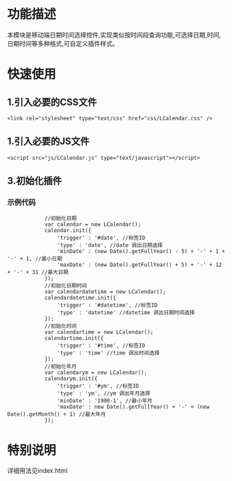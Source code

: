 # 功能描述

本模块是移动端日期时间选择控件,实现类似按时间段查询功能,可选择日期,时间,日期时间等多种格式,可自定义插件样式。

# 快速使用

## 1.引入必要的CSS文件

```<link rel="stylesheet" type="text/css" href="css/LCalendar.css" />```

## 1.引入必要的JS文件

```<script src="js/LCalendar.js" type="text/javascript"></script>```

## 3.初始化插件

### 示例代码

```
			//初始化日期
			var calendar = new LCalendar();
			calendar.init({
				'trigger' : '#date', //标签ID
				'type' : 'date', //date 调出日期选择
				'minDate' : (new Date().getFullYear() - 5) + '-' + 1 + '-' + 1, //最小日期
				'maxDate' : (new Date().getFullYear() + 5) + '-' + 12 + '-' + 31 //最大日期
			});
			//初始化日期时间
			var calendardatetime = new LCalendar();
			calendardatetime.init({
				'trigger' : '#datetime', //标签ID
				'type' : 'datetime' //datetime 调出日期时间选择
			});
			//初始化时间
			var calendartime = new LCalendar();
			calendartime.init({
				'trigger' : '#time', //标签ID
				'type' : 'time' //time 调出时间选择
			});
			//初始化年月
			var calendarym = new LCalendar();
			calendarym.init({
				'trigger' : '#ym', //标签ID
				'type' : 'ym', //ym 调出年月选择
				'minDate' : '1900-1', //最小年月
				'maxDate' : new Date().getFullYear() + '-' + (new Date().getMonth() + 1) //最大年月
			});
```
		
# 特别说明
详细用法见index.html

